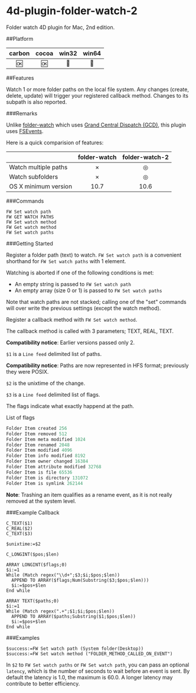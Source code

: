 # 4d-plugin-folder-watch-2
Folder watch 4D plugin for Mac, 2nd edition.

##Platform

| carbon | cocoa | win32 | win64 |
|:------:|:-----:|:---------:|:---------:|
|🆗|🆗|🚫|🚫|

##Features

Watch 1 or more folder paths on the local file system. Any changes (create, delete, update) will trigger your registered callback method. Changes to its subpath is also reported.

###Remarks

Unlike [folder-watch](https://github.com/miyako/4d-plugin-folder-watch) which uses [Grand Central Dispatch (GCD)](https://developer.apple.com/library/ios/documentation/Performance/Reference/GCD_libdispatch_Ref/), this plugin uses [FSEvents](https://developer.apple.com/library/mac/documentation/Darwin/Reference/FSEvents_Ref/index.html#//apple_ref/doc/constant_group/FSEventStreamCreateFlags).

Here is a quick comparision of features:

|  | folder-watch | folder-watch-2 |
| :------------- | :-------------: | :-------------: |
| Watch multiple paths | × | ◎ |
| Watch subfolders | × | ◎ |
| OS X minimum version | 10.7 | 10.6 |

###Commands

```
FW Set watch path
FW GET WATCH PATHS
FW Set watch method
FW Get watch method
FW Set watch paths
```

###Getting Started

Register a folder path (text) to watch. ``FW Set watch path`` is a convenient shorthand for ``FW Set watch paths`` with 1 element. 

Watching is aborted if one of the following conditions is met:

* An empty string is passed to ``FW Set watch path``
* An empty array (size 0 or 1) is passed to ``FW Set watch paths``

Note that watch paths are not stacked; calling one of the "set" commands will over write the previous settings (except the watch method).

Register a callback method with ``FW Set watch method``. 

The callback method is called with 3 parameters; TEXT, REAL, TEXT.

**Compatibility notice**: Earlier versions passed only 2.

``$1`` is a ``Line feed`` delimited list of paths. 

**Compatibility notice**: Paths are now represented in HFS format; previously they were POSIX.

``$2`` is the unixtime of the change.

``$3`` is a ``Line feed`` delimited list of flags.  

The flags indicate what exactly happend at the path.

List of flags 

```c
Folder Item created 256
Folder Item removed 512
Folder Item meta modified 1024
Folder Item renamed 2048
Folder Item modified 4096
Folder Item info modified 8192
Folder Item owner changed 16384
Folder Item attribute modified 32768
Folder Item is file 65536
Folder Item is directory 131072
Folder Item is symlink 262144
```

**Note**: Trashing an item qualifies as a rename event, as it is not really removed at the system level.

###Example Callback

```
C_TEXT($1)
C_REAL($2)
C_TEXT($3)

$unixtime:=$2

C_LONGINT($pos;$len)

ARRAY LONGINT($flags;0)
$i:=1
While (Match regex("\\d+";$3;$i;$pos;$len))
  APPEND TO ARRAY($flags;Num(Substring($3;$pos;$len)))
  $i:=$pos+$len
End while 

ARRAY TEXT($paths;0)
$i:=1
While (Match regex(".+";$1;$i;$pos;$len))
  APPEND TO ARRAY($paths;Substring($1;$pos;$len))
  $i:=$pos+$len
End while 
```

###Examples

```
$success:=FW Set watch path (System folder(Desktop))
$success:=FW Set watch method ("FOLDER_METHOD_CALLED_ON_EVENT")
```

In ``$2`` to ``FW Set watch paths`` or ``FW Set watch path``, you can pass an optional ``latency``, which is the number of seconds to wait before an event is sent. By default the latency is 1.0, the maximum is 60.0. A longer latency may contribute to better efficiency.


